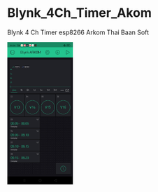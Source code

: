 # Blynk_4Ch_Timer_Akom
Blynk 4 Ch Timer esp8266 Arkom Thai Baan Soft


<img src="https://github.com/SmazControl/Blynk_4Ch_Timer_Akom/blob/master/4Ch%20Blynk.jpg?raw=true" width="150px">
